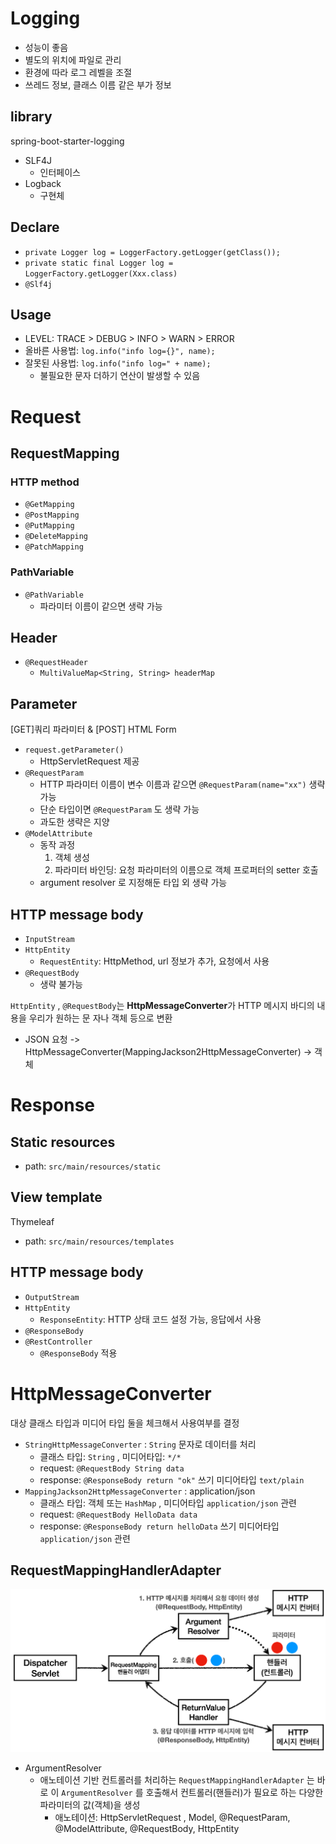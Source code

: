 # Logging
- 성능이 좋음
- 별도의 위치에 파일로 관리
- 환경에 따라 로그 레벨을 조절
- 쓰레드 정보, 클래스 이름 같은 부가 정보

## library
spring-boot-starter-logging
- SLF4J
    - 인터페이스
- Logback
    - 구현체


## Declare
- ```private Logger log = LoggerFactory.getLogger(getClass());```
- ```private static final Logger log = LoggerFactory.getLogger(Xxx.class)```
- ```@Slf4j```

## Usage
- LEVEL: TRACE > DEBUG > INFO > WARN > ERROR
- 올바른 사용법: ```log.info("info log={}", name);```
- 잘못된 사용법: ```log.info("info log=" + name);```
    - 불필요한 문자 더하기 연산이 발생할 수 있음

# Request

## RequestMapping
### HTTP method
- ```@GetMapping```
- ```@PostMapping```
- ```@PutMapping```
- ```@DeleteMapping```
- ```@PatchMapping```

### PathVariable
- `@PathVariable`
    - 파라미터 이름이 같으면 생략 가능

## Header
- `@RequestHeader`
    - `MultiValueMap<String, String> headerMap`

## Parameter
[GET]쿼리 파라미터 & [POST] HTML Form

- `request.getParameter()`
    - HttpServletRequest 제공
- `@RequestParam` 
    - HTTP 파라미터 이름이 변수 이름과 같으면 `@RequestParam(name="xx")` 생략 가능
    - 단순 타입이면 `@RequestParam` 도 생략 가능
    - 과도한 생략은 지양
- `@ModelAttribute`
    - 동작 과정
        1. 객체 생성
        2. 파라미터 바인딩: 요청 파라미터의 이름으로 객체 프로퍼터의 setter 호출
    - argument resolver 로 지정해둔 타입 외 생략 가능

## HTTP message body
- `InputStream`
- `HttpEntity`
    - `RequestEntity`: HttpMethod, url 정보가 추가, 요청에서 사용
- `@RequestBody`
    - 생략 불가능

`HttpEntity` , `@RequestBody`는 **HttpMessageConverter**가 HTTP 메시지 바디의 내용을 우리가 원하는 문 자나 객체 등으로 변환
- JSON 요청 -> HttpMessageConverter(MappingJackson2HttpMessageConverter) -> 객체

# Response
## Static resources
- path: `src/main/resources/static`
## View template
Thymeleaf
- path: `src/main/resources/templates`
## HTTP message body
- `OutputStream`
- `HttpEntity`
    - `ResponseEntity`: HTTP 상태 코드 설정 가능, 응답에서 사용
- `@ResponseBody`
- `@RestController`
    - `@ResponseBody` 적용

# HttpMessageConverter
대상 클래스 타입과 미디어 타입 둘을 체크해서 사용여부를 결정
- `StringHttpMessageConverter` : `String` 문자로 데이터를 처리
    - 클래스 타입: `String` , 미디어타입: `*/*`
    - request: `@RequestBody String data`
    - response: `@ResponseBody return "ok"` 쓰기 미디어타입 `text/plain`
- `MappingJackson2HttpMessageConverter` : application/json
    - 클래스 타입: 객체 또는 `HashMap` , 미디어타입 `application/json` 관련
    - request: `@RequestBody HelloData data`
    - response: `@ResponseBody return helloData` 쓰기 미디어타입 `application/json` 관련

## RequestMappingHandlerAdapter
![HttpMessageConverter](./img/HttpMessageConverter.png)
- ArgumentResolver
    - 애노테이션 기반 컨트롤러를 처리하는 `RequestMappingHandlerAdapter` 는 바로 이 `ArgumentResolver` 를 호출해서 컨트롤러(핸들러)가 필요로 하는 다양한 파라미터의 값(객체)을 생성
        - 애노테이션: HttpServletRequest , Model, @RequestParam, @ModelAttribute, @RequestBody, HttpEntity